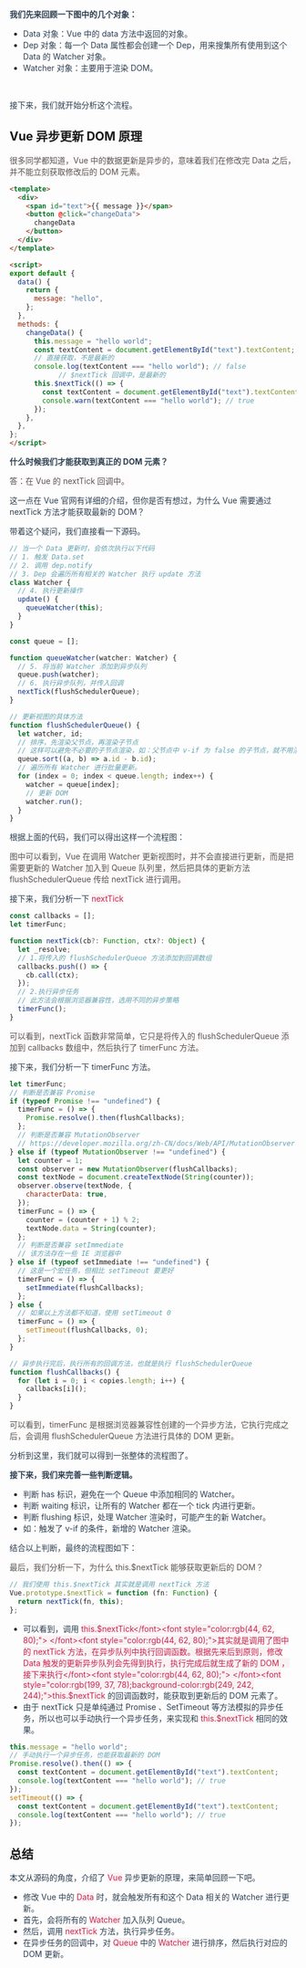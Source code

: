 
**<font style="color:rgb(44, 62, 80);">我们先来回顾一下图中的几个对象：</font>**

+ <font style="color:rgb(44, 62, 80);">Data 对象：Vue 中的 data 方法中返回的对象。</font>
+ <font style="color:rgb(44, 62, 80);">Dep 对象：每一个 Data 属性都会创建一个 Dep，用来搜集所有使用到这个 Data 的 Watcher 对象。</font>
+ <font style="color:rgb(44, 62, 80);">Watcher 对象：主要用于渲染 DOM。</font>

<br/>

<font style="color:rgb(44, 62, 80);">接下来，我们就开始分析这个流程。</font>

## Vue 异步更新 DOM 原理
<font style="color:rgb(85, 85, 85);background-color:rgb(255, 249, 249);">很多同学都知道，Vue 中的数据更新是异步的，意味着我们在修改完 Data 之后，并不能立刻获取修改后的 DOM 元素。</font>

```html
<template>
  <div>
    <span id="text">{{ message }}</span>
    <button @click="changeData">
      changeData
    </button>
  </div>
</template>

<script>
export default {
  data() {
    return {
      message: "hello",
    };
  },
  methods: {
    changeData() {
      this.message = "hello world";
      const textContent = document.getElementById("text").textContent;
      // 直接获取，不是最新的
      console.log(textContent === "hello world"); // false
            // $nextTick 回调中，是最新的
      this.$nextTick(() => {
        const textContent = document.getElementById("text").textContent;
        console.warn(textContent === "hello world"); // true
      });
    },
  },
};
</script>
```

**<font style="color:rgb(44, 62, 80);">什么时候我们才能获取到真正的 DOM 元素？</font>**

<font style="color:rgb(85, 85, 85);background-color:rgb(255, 249, 249);">答：在 Vue 的 nextTick 回调中。</font>

<font style="color:rgb(44, 62, 80);">这一点在 Vue 官网有详细的介绍，但你是否有想过，为什么 Vue 需要通过 nextTick 方法才能获取最新的 DOM？</font>

<font style="color:rgb(44, 62, 80);">带着这个疑问，我们直接看一下源码。</font>

```javascript
// 当一个 Data 更新时，会依次执行以下代码
// 1. 触发 Data.set
// 2. 调用 dep.notify
// 3. Dep 会遍历所有相关的 Watcher 执行 update 方法
class Watcher {
  // 4. 执行更新操作
  update() {
    queueWatcher(this);
  }
}

const queue = [];

function queueWatcher(watcher: Watcher) {
  // 5. 将当前 Watcher 添加到异步队列
  queue.push(watcher);
  // 6. 执行异步队列，并传入回调
  nextTick(flushSchedulerQueue);
}

// 更新视图的具体方法
function flushSchedulerQueue() {
  let watcher, id;
  // 排序，先渲染父节点，再渲染子节点
  // 这样可以避免不必要的子节点渲染，如：父节点中 v-if 为 false 的子节点，就不用渲染了
  queue.sort((a, b) => a.id - b.id);
  // 遍历所有 Watcher 进行批量更新。
  for (index = 0; index < queue.length; index++) {
    watcher = queue[index];
    // 更新 DOM
    watcher.run();
  }
}
```

<font style="color:rgb(44, 62, 80);">根据上面的代码，我们可以得出这样一个流程图：</font>

<font style="color:rgb(85, 85, 85);background-color:rgb(255, 249, 249);">图中可以看到，Vue 在调用 Watcher 更新视图时，并不会直接进行更新，而是把需要更新的 Watcher 加入到 Queue 队列里，然后把具体的更新方法 flushSchedulerQueue 传给 nextTick 进行调用。</font>

<font style="color:rgb(44, 62, 80);">接下来，我们分析一下</font><font style="color:rgb(44, 62, 80);"> </font><font style="color:rgb(199, 37, 78);background-color:rgb(249, 242, 244);">nextTick</font>

```javascript
const callbacks = [];
let timerFunc;

function nextTick(cb?: Function, ctx?: Object) {
  let _resolve;
  // 1.将传入的 flushSchedulerQueue 方法添加到回调数组
  callbacks.push(() => {
    cb.call(ctx);
  });
  // 2.执行异步任务
  // 此方法会根据浏览器兼容性，选用不同的异步策略
  timerFunc();
}
```

<font style="color:rgb(85, 85, 85);background-color:rgb(255, 249, 249);">可以看到，nextTick 函数非常简单，它只是将传入的 flushSchedulerQueue 添加到 callbacks 数组中，然后执行了 timerFunc 方法。</font>

<font style="color:rgb(44, 62, 80);">接下来，我们分析一下 timerFunc 方法。</font>

```javascript
let timerFunc;
// 判断是否兼容 Promise
if (typeof Promise !== "undefined") {
  timerFunc = () => {
    Promise.resolve().then(flushCallbacks);
  };
  // 判断是否兼容 MutationObserver
  // https://developer.mozilla.org/zh-CN/docs/Web/API/MutationObserver
} else if (typeof MutationObserver !== "undefined") {
  let counter = 1;
  const observer = new MutationObserver(flushCallbacks);
  const textNode = document.createTextNode(String(counter));
  observer.observe(textNode, {
    characterData: true,
  });
  timerFunc = () => {
    counter = (counter + 1) % 2;
    textNode.data = String(counter);
  };
  // 判断是否兼容 setImmediate
  // 该方法存在一些 IE 浏览器中
} else if (typeof setImmediate !== "undefined") {
  // 这是一个宏任务，但相比 setTimeout 要更好
  timerFunc = () => {
    setImmediate(flushCallbacks);
  };
} else {
  // 如果以上方法都不知道，使用 setTimeout 0
  timerFunc = () => {
    setTimeout(flushCallbacks, 0);
  };
}

// 异步执行完后，执行所有的回调方法，也就是执行 flushSchedulerQueue
function flushCallbacks() {
  for (let i = 0; i < copies.length; i++) {
    callbacks[i]();
  }
}
```

<font style="color:rgb(85, 85, 85);background-color:rgb(255, 249, 249);">可以看到，timerFunc 是根据浏览器兼容性创建的一个异步方法，它执行完成之后，会调用 flushSchedulerQueue 方法进行具体的 DOM 更新。</font>

<font style="color:rgb(44, 62, 80);">分析到这里，我们就可以得到一张整体的流程图了。</font>

**<font style="color:rgb(44, 62, 80);">接下来，我们来完善一些判断逻辑。</font>**

+ <font style="color:rgb(44, 62, 80);">判断 has 标识，避免在一个 Queue 中添加相同的 Watcher。</font>
+ <font style="color:rgb(44, 62, 80);">判断 waiting 标识，让所有的 Watcher 都在一个 tick 内进行更新。</font>
+ <font style="color:rgb(44, 62, 80);">判断 flushing 标识，处理 Watcher 渲染时，可能产生的新 Watcher。</font>
+ <font style="color:rgb(44, 62, 80);">如：触发了 v-if 的条件，新增的 Watcher 渲染。</font>

<font style="color:rgb(44, 62, 80);">结合以上判断，最终的流程图如下：</font>

<font style="color:rgb(85, 85, 85);background-color:rgb(255, 249, 249);">最后，我们分析一下，为什么 this.$nextTick 能够获取更新后的 DOM？</font>

```javascript
// 我们使用 this.$nextTick 其实就是调用 nextTick 方法
Vue.prototype.$nextTick = function (fn: Function) {
  return nextTick(fn, this);
};
```

+ <font style="color:rgb(44, 62, 80);">可以看到，调用</font><font style="color:rgb(44, 62, 80);"> </font><font style="color:rgb(199, 37, 78);background-color:rgb(249, 242, 244);">this.$nextTick</font><font style="color:rgb(44, 62, 80);"> </font><font style="color:rgb(44, 62, 80);">其实就是调用了图中的 nextTick 方法，在异步队列中执行回调函数。根据先来后到原则，修改 Data 触发的更新异步队列会先得到执行，执行完成后就生成了新的 DOM ，接下来执行</font><font style="color:rgb(44, 62, 80);"> </font><font style="color:rgb(199, 37, 78);background-color:rgb(249, 242, 244);">this.$nextTick</font><font style="color:rgb(44, 62, 80);"> </font><font style="color:rgb(44, 62, 80);">的回调函数时，能获取到更新后的 DOM 元素了。</font>
+ <font style="color:rgb(44, 62, 80);">由于 nextTick 只是单纯通过 Promise 、SetTimeout 等方法模拟的异步任务，所以也可以手动执行一个异步任务，来实现和</font><font style="color:rgb(44, 62, 80);"> </font><font style="color:rgb(199, 37, 78);background-color:rgb(249, 242, 244);">this.$nextTick</font><font style="color:rgb(44, 62, 80);"> </font><font style="color:rgb(44, 62, 80);">相同的效果。</font>

```javascript
this.message = "hello world";
// 手动执行一个异步任务，也能获取最新的 DOM
Promise.resolve().then(() => {
  const textContent = document.getElementById("text").textContent;
  console.log(textContent === "hello world"); // true
});
setTimeout(() => {
  const textContent = document.getElementById("text").textContent;
  console.log(textContent === "hello world"); // true
});
```

## [](https://www.123fe.net/principle-docs/vue/11-%E5%9B%BE%E8%A7%A3%20Vue%20%E5%BC%82%E6%AD%A5%E6%9B%B4%E6%96%B0.html#%E6%80%BB%E7%BB%93)总结
<font style="color:rgb(44, 62, 80);">本文从源码的角度，介绍了</font><font style="color:rgb(44, 62, 80);"> </font><font style="color:rgb(199, 37, 78);background-color:rgb(249, 242, 244);">Vue</font><font style="color:rgb(44, 62, 80);"> </font><font style="color:rgb(44, 62, 80);">异步更新的原理，来简单回顾一下吧。</font>

+ <font style="color:rgb(44, 62, 80);">修改 Vue 中的</font><font style="color:rgb(44, 62, 80);"> </font><font style="color:rgb(199, 37, 78);background-color:rgb(249, 242, 244);">Data</font><font style="color:rgb(44, 62, 80);"> </font><font style="color:rgb(44, 62, 80);">时，就会触发所有和这个 Data 相关的 Watcher 进行更新。</font>
+ <font style="color:rgb(44, 62, 80);">首先，会将所有的</font><font style="color:rgb(44, 62, 80);"> </font><font style="color:rgb(199, 37, 78);background-color:rgb(249, 242, 244);">Watcher</font><font style="color:rgb(44, 62, 80);"> </font><font style="color:rgb(44, 62, 80);">加入队列 Queue。</font>
+ <font style="color:rgb(44, 62, 80);">然后，调用</font><font style="color:rgb(44, 62, 80);"> </font><font style="color:rgb(199, 37, 78);background-color:rgb(249, 242, 244);">nextTick</font><font style="color:rgb(44, 62, 80);"> </font><font style="color:rgb(44, 62, 80);">方法，执行异步任务。</font>
+ <font style="color:rgb(44, 62, 80);">在异步任务的回调中，对 </font><font style="color:rgb(199, 37, 78);background-color:rgb(249, 242, 244);">Queue</font><font style="color:rgb(44, 62, 80);"> 中的 </font><font style="color:rgb(199, 37, 78);background-color:rgb(249, 242, 244);">Watcher</font><font style="color:rgb(44, 62, 80);"> 进行排序，然后执行对应的 DOM 更新。</font>

